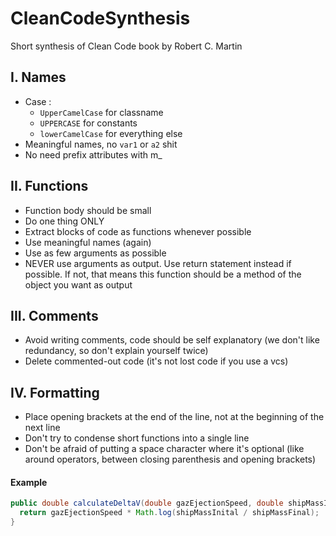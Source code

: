 # CleanCodeSynthesis
Short synthesis of Clean Code book by Robert C. Martin

## I. Names
* Case :
  - `UpperCamelCase` for classname
  - `UPPERCASE` for constants
  - `lowerCamelCase` for everything else
* Meaningful names, no `var1` or `a2` shit
* No need prefix attributes with m_

## II. Functions
* Function body should be small
* Do one thing ONLY
* Extract blocks of code as functions whenever possible
* Use meaningful names (again)
* Use as few arguments as possible
* NEVER use arguments as output. Use return statement instead if possible. If not, that means this function should be a method of the object you want as output

## III. Comments
* Avoid writing comments, code should be self explanatory (we don't like redundancy, so don't explain yourself twice)
* Delete commented-out code (it's not lost code if you use a vcs)


## IV. Formatting
* Place opening brackets at the end of the line, not at the beginning of the next line
* Don't try to condense short functions into a single line
* Don't be afraid of putting a space character where it's optional (like around operators, between closing parenthesis and opening brackets)

#### Example
```java
public double calculateDeltaV(double gazEjectionSpeed, double shipMassInital, double shipMassFinal) {
  return gazEjectionSpeed * Math.log(shipMassInital / shipMassFinal);
}
```
